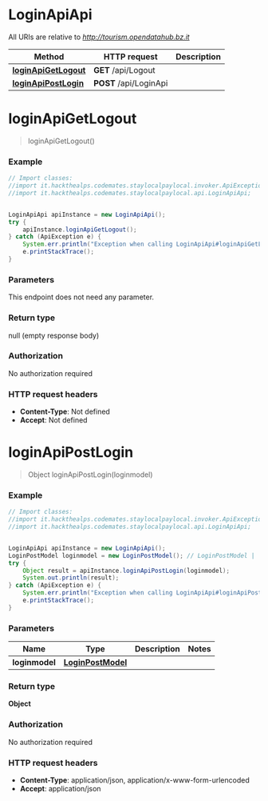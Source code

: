 # LoginApiApi

All URIs are relative to *http://tourism.opendatahub.bz.it*

Method | HTTP request | Description
------------- | ------------- | -------------
[**loginApiGetLogout**](LoginApiApi.md#loginApiGetLogout) | **GET** /api/Logout | 
[**loginApiPostLogin**](LoginApiApi.md#loginApiPostLogin) | **POST** /api/LoginApi | 


<a name="loginApiGetLogout"></a>
# **loginApiGetLogout**
> loginApiGetLogout()



### Example
```java
// Import classes:
//import it.hackthealps.codemates.staylocalpaylocal.invoker.ApiException;
//import it.hackthealps.codemates.staylocalpaylocal.api.LoginApiApi;


LoginApiApi apiInstance = new LoginApiApi();
try {
    apiInstance.loginApiGetLogout();
} catch (ApiException e) {
    System.err.println("Exception when calling LoginApiApi#loginApiGetLogout");
    e.printStackTrace();
}
```

### Parameters
This endpoint does not need any parameter.

### Return type

null (empty response body)

### Authorization

No authorization required

### HTTP request headers

 - **Content-Type**: Not defined
 - **Accept**: Not defined

<a name="loginApiPostLogin"></a>
# **loginApiPostLogin**
> Object loginApiPostLogin(loginmodel)



### Example
```java
// Import classes:
//import it.hackthealps.codemates.staylocalpaylocal.invoker.ApiException;
//import it.hackthealps.codemates.staylocalpaylocal.api.LoginApiApi;


LoginApiApi apiInstance = new LoginApiApi();
LoginPostModel loginmodel = new LoginPostModel(); // LoginPostModel | 
try {
    Object result = apiInstance.loginApiPostLogin(loginmodel);
    System.out.println(result);
} catch (ApiException e) {
    System.err.println("Exception when calling LoginApiApi#loginApiPostLogin");
    e.printStackTrace();
}
```

### Parameters

Name | Type | Description  | Notes
------------- | ------------- | ------------- | -------------
 **loginmodel** | [**LoginPostModel**](LoginPostModel.md)|  |

### Return type

**Object**

### Authorization

No authorization required

### HTTP request headers

 - **Content-Type**: application/json, application/x-www-form-urlencoded
 - **Accept**: application/json

